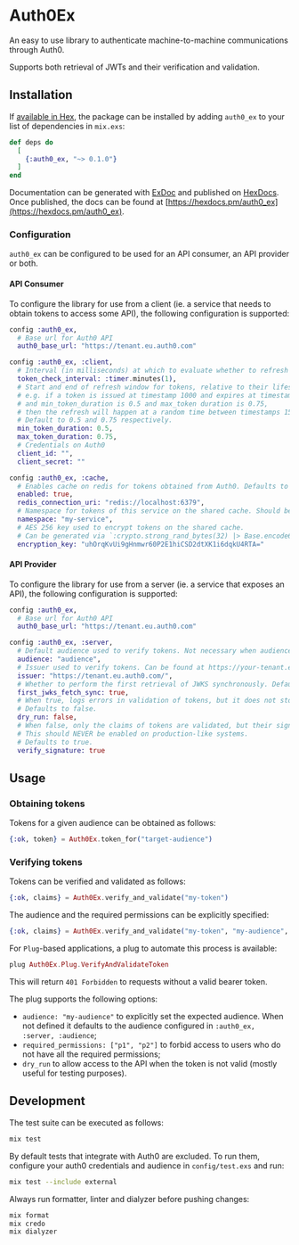 # Auth0Ex

An easy to use library to authenticate machine-to-machine communications through Auth0.

Supports both retrieval of JWTs and their verification and validation.

## Installation

If [available in Hex](https://hex.pm/docs/publish), the package can be installed
by adding `auth0_ex` to your list of dependencies in `mix.exs`:

```elixir
def deps do
  [
    {:auth0_ex, "~> 0.1.0"}
  ]
end
```

Documentation can be generated with [ExDoc](https://github.com/elixir-lang/ex_doc)
and published on [HexDocs](https://hexdocs.pm). Once published, the docs can
be found at [https://hexdocs.pm/auth0_ex](https://hexdocs.pm/auth0_ex).

### Configuration

`auth0_ex` can be configured to be used for an API consumer, an API provider or both.

#### API Consumer

To configure the library for use from a client (ie. a service that needs to obtain tokens to access some API),
the following configuration is supported:

```elixir
config :auth0_ex,
  # Base url for Auth0 API
  auth0_base_url: "https://tenant.eu.auth0.com"

config :auth0_ex, :client,
  # Interval (in milliseconds) at which to evaluate whether to refresh locally stored tokens. Defaults to one minute
  token_check_interval: :timer.minutes(1),
  # Start and end of refresh window for tokens, relative to their lifespans.
  # e.g. if a token is issued at timestamp 1000 and expires at timestamp 2000,
  # and min_token_duration is 0.5 and max_token duration is 0.75,
  # then the refresh will happen at a random time between timestamps 1500 and 1750.
  # Default to 0.5 and 0.75 respectively.
  min_token_duration: 0.5,
  max_token_duration: 0.75,
  # Credentials on Auth0
  client_id: "",
  client_secret: ""

config :auth0_ex, :cache,
  # Enables cache on redis for tokens obtained from Auth0. Defaults to true.
  enabled: true,
  redis_connection_uri: "redis://localhost:6379",
  # Namespace for tokens of this service on the shared cache. Should be unique per service (e.g., the service name)
  namespace: "my-service",
  # AES 256 key used to encrypt tokens on the shared cache.
  # Can be generated via `:crypto.strong_rand_bytes(32) |> Base.encode64()`.
  encryption_key: "uhOrqKvUi9gHnmwr60P2E1hiCSD2dtXK1i6dqkU4RTA="
```

#### API Provider

To configure the library for use from a server (ie. a service that exposes an API),
the following configuration is supported:

```elixir
config :auth0_ex,
  # Base url for Auth0 API
  auth0_base_url: "https://tenant.eu.auth0.com"

config :auth0_ex, :server,
  # Default audience used to verify tokens. Not necessary when audience is set explicitly on usage.
  audience: "audience",
  # Issuer used to verify tokens. Can be found at https://your-tenant.eu.auth0.com/.well-known/openid-configuration
  issuer: "https://tenant.eu.auth0.com/",
  # Whether to perform the first retrieval of JWKS synchronously. Defaults to true.
  first_jwks_fetch_sync: true,
  # When true, logs errors in validation of tokens, but it does not stop the request when the token is not valid.
  # Defaults to false.
  dry_run: false,
  # When false, only the claims of tokens are validated, but their signature is not verified.
  # This should NEVER be enabled on production-like systems.
  # Defaults to true.
  verify_signature: true
```

## Usage

### Obtaining tokens

Tokens for a given audience can be obtained as follows:

```elixir
{:ok, token} = Auth0Ex.token_for("target-audience")
```

### Verifying tokens

Tokens can be verified and validated as follows:

```elixir
{:ok, claims} = Auth0Ex.verify_and_validate("my-token")
```

The audience and the required permissions can be explicitly specified:

```elixir
{:ok, claims} = Auth0Ex.verify_and_validate("my-token", "my-audience", ["required-permission1"])
```

For `Plug`-based applications, a plug to automate this process is available:

```elixir
plug Auth0Ex.Plug.VerifyAndValidateToken
```

This will return `401 Forbidden` to requests without a valid bearer token.

The plug supports the following options:
* `audience: "my-audience"` to explicitly set the expected audience. When not defined it defaults to the audience configured in `:auth0_ex, :server, :audience`;
* `required_permissions: ["p1", "p2"]` to forbid access to users who do not have all the required permissions;
* `dry_run` to allow access to the API when the token is not valid (mostly useful for testing purposes).

## Development

The test suite can be executed as follows:

```bash
mix test
```

By default tests that integrate with Auth0 are excluded.
To run them, configure your auth0 credentials and audience in `config/test.exs` and run:

```bash
mix test --include external
```

Always run formatter, linter and dialyzer before pushing changes:

```bash
mix format
mix credo
mix dialyzer
```
